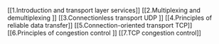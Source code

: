 [[1.Introduction and transport layer services]]
[[2.Multiplexing and demultiplexing ]]
[[3.Connectionless transport  UDP ]]
[[4.Principles of reliable data transfer]] 
[[5.Connection-oriented transport TCP]] 
[[6.Principles of congestion control ]]
[[7.TCP congestion control]]
